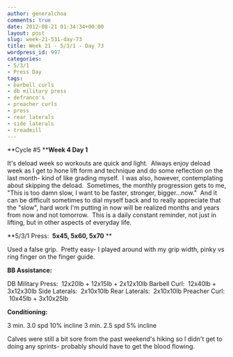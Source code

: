 ```yaml
---
author: generalchoa
comments: true
date: 2012-08-21 01:34:34+00:00
layout: post
slug: week-21-531-day-73
title: Week 21 - 5/3/1 - Day 73
wordpress_id: 997
categories:
- 5/3/1
- Press Day
tags:
- barbell curls
- db military press
- defranco's
- preacher curls
- press
- rear laterals
- side laterals
- treadmill
---
```


**Cycle #5
****Week 4 Day 1**

It's deload week so workouts are quick and light.  Always enjoy deload week as I get to hone lift form and technique and do some reflection on the last month- kind of like grading myself.  I was also, however, contemplating about skipping the deload.  Sometimes, the monthly progression gets to me, "This is too damn slow, I want to be faster, stronger, bigger...now."  And it can be difficult sometimes to dial myself back and to really appreciate that the "slow", hard work I'm putting in now will be realized months and years from now and not tomorrow.  This is a daily constant reminder, not just in lifting, but in other aspects of everyday life.

**5/3/1 Press:  **5x45, 5x60, 5x70**
**

Used a false grip.  Pretty easy- I played around with my grip width, pinky vs ring finger on the finger guide.

**BB Assistance:**

DB Military Press:  12x20lb + 12x15lb + 2x12x10lb
Barbell Curl:  12x40lb + 3x12x30lb
Side Laterals:  2x10x10lb
Rear Laterals:  2x10x10lb
Preacher Curl:  10x45lb + 3x10x25lb

**Conditioning:**

3 min. 3.0 spd 10% incline
3 min. 2.5 spd 5% incline

Calves were still a bit sore from the past weekend's hiking so I didn't get to doing any sprints- probably should have to get the blood flowing.
